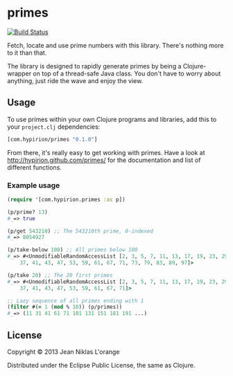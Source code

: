 # primes
[![Build Status](https://travis-ci.org/hyPiRion/primes.png)](https://travis-ci.org/hyPiRion/primes)

Fetch, locate and use prime numbers with this library. There's nothing more to
it than that.

The library is designed to rapidly generate primes by being a Clojure-wrapper on
top of a thread-safe Java class. You don't have to worry about anything, just
ride the wave and enjoy the view.

## Usage

To use primes within your own Clojure programs and libraries, add this to
your `project.clj` dependencies:

```clj
[com.hypirion/primes "0.1.0"]
```

From there, it's really easy to get working with primes. Have a look at
<http://hypirion.github.com/primes/> for the documentation and list of different
functions.

### Example usage

```clj
(require '[com.hypirion.primes :as p])

(p/prime? 13)
#_=> true

(p/get 543210) ;; The 543210th prime, 0-indexed
#_=> 8054927

(p/take-below 100) ;; All primes below 100
#_=> #<UnmodifiableRandomAccessList [2, 3, 5, 7, 11, 13, 17, 19, 23, 29, 31, 
    37, 41, 43, 47, 53, 59, 61, 67, 71, 73, 79, 83, 89, 97]>

(p/take 20) ;; The 20 first primes
#_=> #<UnmodifiableRandomAccessList [2, 3, 5, 7, 11, 13, 17, 19, 23, 29, 31,
    37, 41, 43, 47, 53, 59, 61, 67, 71]>

;; Lazy sequence of all primes ending with 1
(filter #(= 1 (mod % 10)) (p/primes))
#_=> (11 31 41 61 71 101 131 151 181 191 ...)
```

## License

Copyright © 2013 Jean Niklas L'orange

Distributed under the Eclipse Public License, the same as Clojure.
